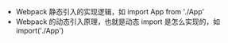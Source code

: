 * Webpack 静态引入的实现逻辑，如 import App from './App'
* Webpack 的动态引入原理，也就是动态 import 是怎么实现的，如 import('./App')